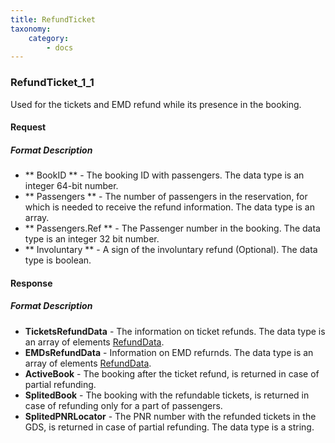 ```yaml
---
title: RefundTicket
taxonomy:
    category:
        - docs
---
```


### RefundTicket_1_1

Used for the tickets and EMD refund while its presence in the booking.

#### Request

##### Format Description

- ** BookID ** - The booking ID with passengers. The data type is an integer 64-bit number.
- ** Passengers ** - The number of passengers in the reservation,  for which is needed to receive the refund information. The data type is an array.
- ** Passengers.Ref ** -  The Passenger number in the booking. The data type is an integer 32 bit number.
- ** Involuntary ** - A sign of the involuntary refund (Optional). The data type is boolean.
<!-- - ** SegmentsToRefund ** - Segments for the refund. The data type is an array.
- ** SegmentsToRefund.Ref ** - The segment for he refund. The data type is an integer 32 bit number.-->

#### Response

##### Format Description

- **TicketsRefundData** - The information on ticket refunds. The data type is an array of elements [RefundData](/avia/common/refunddata).
- **EMDsRefundData** - Information on EMD refurnds. The data type is an array of elements [RefundData](/avia/common/refunddata).
- **ActiveBook** - The booking after the ticket refund, is returned in case of partial refunding.
- **SplitedBook** - The booking with the refundable tickets, is returned in case of refunding only for a part of passengers.
- **SplitedPNRLocator** - The PNR number with the refunded tickets in the GDS, is returned in case of partial refunding. The data type is a string.
